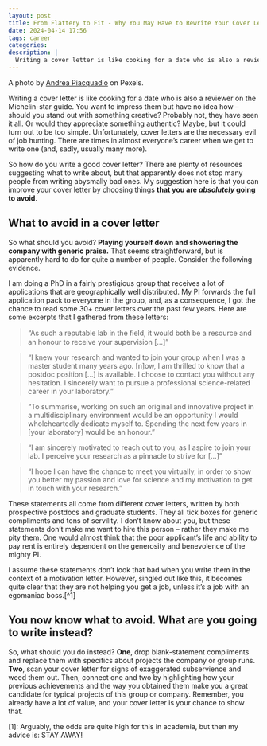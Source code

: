 ```yaml
---
layout: post
title: From Flattery to Fit - Why You May Have to Rewrite Your Cover Letter
date: 2024-04-14 17:56
tags: career
categories:
description: |
  Writing a cover letter is like cooking for a date who is also a reviewer on the Michelin-star guide. You want to impress them but have no idea how … So how do you write a good cover letter?
---
```


<div class="img_row"><img class="col three" src="{{ site.baseurl }}/img/coverletter.jpg" alt="" title="Header"/></div>

<div class="col three caption">
A photo by <a href=" https://www.pexels.com/photo/job-applicant-passing-her-documents-3760072/">Andrea Piacquadio</a> on Pexels.
</div>

Writing a cover letter is like cooking for a date who is also a reviewer on the Michelin-star guide. You want to impress them but have no idea how – should you stand out with something creative? Probably not, they have seen it all. Or would they appreciate something authentic? Maybe, but it could turn out to be too simple. Unfortunately, cover letters are the necessary evil of job hunting. There are times in almost everyone’s career when we get to write one (and, sadly, usually many more). 

So how do you write a good cover letter? There are plenty of resources suggesting what to write about, but that apparently does not stop many people from writing abysmally bad ones. My suggestion here is that you can improve your cover letter by choosing things **that you are *absolutely* going to avoid**. 

## What to avoid in a cover letter

So what should you avoid? **Playing yourself down and showering the company with generic praise.** That seems straightforward, but is apparently hard to do for quite a number of people. Consider the following evidence.

I am doing a PhD in a fairly prestigious group that receives a lot of applications that are geographically well distributed. My PI forwards the full application pack to everyone in the group, and, as a consequence, I got the chance to read some 30+ cover letters over the past few years. Here are some excerpts that I gathered from these letters:

> “As such a reputable lab in the ﬁeld, it would both be a resource and an honour to receive your supervision \[…\]”

> “I knew your research and wanted to join your group when I was a master student many years ago. \[n\]ow, I am thrilled to know that a postdoc position \[…\] is available. I choose to contact you without any hesitation. I sincerely want to pursue a professional science-related career in your laboratory.”

> “To summarise, working on such an original and innovative project in a multidisciplinary environment would be an opportunity I would wholeheartedly dedicate myself to. Spending the next few years in \[your laboratory\] would be an honour.”

> “I am sincerely motivated to reach out to you, as I aspire to join your lab. I perceive your research as a pinnacle to strive for \[…\]”

> “I hope I can have the chance to meet you virtually, in order to show you better my passion and love for science and my motivation to get in touch with your research.”

These statements all come from different cover letters, written by both prospective postdocs and graduate students. They all tick boxes for generic compliments and tons of servility. I don’t know about you, but these statements don’t make me want to hire this person – rather they make me pity them. One would almost think that the poor applicant’s life and ability to pay rent is entirely dependent on the generosity and benevolence of the mighty PI. 

I assume these statements don’t look that bad when you write them in the context of a motivation letter. However, singled out like this, it becomes quite clear that they are not helping you get a job, unless it’s a job with an egomaniac boss.[^1]

## You now know what to avoid. What are you going to write instead?

So, what should you do instead? **One**, drop blank-statement compliments and replace them with specifics about projects the company or group runs. **Two**, scan your cover letter for signs of exaggerated subservience and weed them out. Then, connect one and two by highlighting how your previous achievements and the way you obtained them make you a great candidate for typical projects of this group or company. Remember, you already have a lot of value, and your cover letter is your chance to show that. 

[1]: Arguably, the odds are quite high for this in academia, but then my advice is: STAY AWAY!

